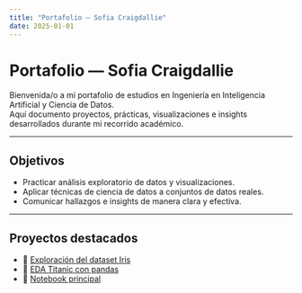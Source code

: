 ```yaml
---
title: "Portafolio — Sofia Craigdallie"
date: 2025-01-01
---
```


# Portafolio — Sofia Craigdallie  

Bienvenida/o a mi portafolio de estudios en Ingeniería en Inteligencia Artificial y Ciencia de Datos.  
Aquí documento proyectos, prácticas, visualizaciones e insights desarrollados durante mi recorrido académico.  

---

## Objetivos
- Practicar análisis exploratorio de datos y visualizaciones.  
- Aplicar técnicas de ciencia de datos a conjuntos de datos reales.  
- Comunicar hallazgos e insights de manera clara y efectiva.  

---

## Proyectos destacados
- 🌸 [Exploración del dataset Iris](01-exploracion-iris.md)  
- 🚢 [EDA Titanic con pandas](03-eda-titanic.md)  
- 📓 [Notebook principal](analysis.ipynb)  
